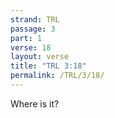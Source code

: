 ```yaml
---
strand: TRL
passage: 3
part: 1
verse: 18
layout: verse
title: "TRL 3:18"
permalink: /TRL/3/18/
---
```

Where is it?
